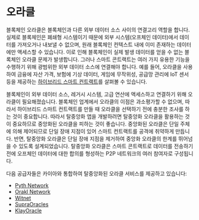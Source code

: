 # 오라클

블록체인 오라클은 블록체인과 다른 외부 데이터 소스 사이의 연결고리 역할을 합니다. 실제로 블록체인은 폐쇄형 시스템이기 때문에 외부 시스템(오프체인 데이터)에서 데이터를 가져오거나 내보낼 수 없으며, 원래 블록체인 컨텍스트 내에 이미 존재하는 데이터에만 액세스할 수 있습니다. 이로 인해 블록체인이 실제 발생 데이터를 얻을 수 없는 블록체인 오라클 문제가 발생합니다. 그러나 스마트 콘트랙트는 여러 가지 유용한 기능을 수행하기 위해 광범위한 외부 데이터 소스에 연결해야 합니다. 예를 들어, 오라클을 사용하여 금융에 자산 가격, 보험에 기상 데이터, 게임에 무작위성, 공급망 관리에 IoT 센서 등을 제공하는 [하이브리드 스마트 컨트랙트](https://chain.link/education-hub/hybrid-smart-contracts)를 살펴볼 수 있습니다.

블록체인이 외부 데이터 소스, 레거시 시스템, 고급 연산에 액세스하고 연결하기 위해 오라클이 필요해졌습니다. 블록체인 업계에서 오라클의 이점은 과소평가할 수 없으며, 따라서 하이브리드 스마트 컨트랙트를 만들 때 오라클을 선택하기 전에 충분한 조사를 하는 것이 중요합니다. 따라서 탈중앙화 앱을 개발하려면 탈중앙화 오라클을 활용하는 것이 중요하므로 중앙화된 오라클을 피하는 것이 좋습니다. 중앙화된 오라클은 단일 주체에 의해 제어되므로 단일 장애 지점이 있어 스마트 컨트랙트를 공격에 취약하게 만듭니다. 반면, 탈중앙화 오라클은 단일 장애 지점을 제거하여 중앙화 오라클의 한계를 뛰어넘을 수 있도록 설계되었습니다. 탈중앙화 오라클은 스마트 콘트랙트로 데이터를 전송하기 전에 오프체인 데이터에 대한 합의를 형성하는 P2P 네트워크의 여러 참여자로 구성됩니다.

다음 공급자들은 카이아와 통합하여 탈중앙화된 오라클 서비스를 제공하고 있습니다:

- [Pyth Network](https://docs.pyth.network/home)
- [Orakl Network](https://docs.orakl.network)
- [Witnet](https://docs.witnet.io/)
- [SupraOracles](https://supraoracles.com/docs/overview)
- [KlayOracle](https://klayoracle.gitbook.io/v1.0.0/)
